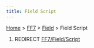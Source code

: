 ```yaml
---
title: Field Script
---
```


[Home](/Main%20Page.md) > [FF7](/FF7.md) > [Field](/FF7/Field.md) > Field Script

1.  REDIRECT [FF7/Field/Script][]

  [FF7/Field/Script]: /FF7/Field/Script.md "wikilink"
